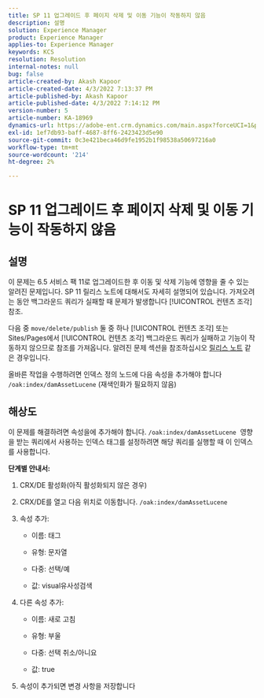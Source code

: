 ```yaml
---
title: SP 11 업그레이드 후 페이지 삭제 및 이동 기능이 작동하지 않음
description: 설명
solution: Experience Manager
product: Experience Manager
applies-to: Experience Manager
keywords: KCS
resolution: Resolution
internal-notes: null
bug: false
article-created-by: Akash Kapoor
article-created-date: 4/3/2022 7:13:37 PM
article-published-by: Akash Kapoor
article-published-date: 4/3/2022 7:14:12 PM
version-number: 5
article-number: KA-18969
dynamics-url: https://adobe-ent.crm.dynamics.com/main.aspx?forceUCI=1&pagetype=entityrecord&etn=knowledgearticle&id=bdedee26-82b3-ec11-983f-000d3a5d09d6
exl-id: 1ef7db93-baff-4687-8ff6-2423423d5e90
source-git-commit: 0c3e421beca46d9fe1952b1f98538a50697216a0
workflow-type: tm+mt
source-wordcount: '214'
ht-degree: 2%

---
```


# SP 11 업그레이드 후 페이지 삭제 및 이동 기능이 작동하지 않음

## 설명


이 문제는 6.5 서비스 팩 11로 업그레이드한 후 이동 및 삭제 기능에 영향을 줄 수 있는 알려진 문제입니다. SP 11 릴리스 노트에 대해서도 자세히 설명되어 있습니다. 가져오려는 동안 백그라운드 쿼리가 실패할 때 문제가 발생합니다 [!UICONTROL 컨텐츠 조각] 참조.

다음 중 `move/delete/publish` 둘 중 하나 [!UICONTROL 컨텐츠 조각] 또는 Sites/Pages에서 [!UICONTROL 컨텐츠 조각] 백그라운드 쿼리가 실패하고 기능이 작동하지 않으므로 참조를 가져옵니다.
알려진 문제 섹션을 참조하십시오 [릴리스 노트](https://experienceleague.adobe.com/docs/experience-manager-65/release-notes/service-pack/sp-release-notes.html#known-issues) 같은 경우입니다.

올바른 작업을 수행하려면 인덱스 정의 노드에 다음 속성을 추가해야 합니다 `/oak:index/damAssetLucene` (재색인화가 필요하지 않음)


## 해상도


이 문제를 해결하려면 속성을에 추가해야 합니다. `/oak:index/damAssetLucene`  영향을 받는 쿼리에서 사용하는 인덱스 태그를 설정하려면 해당 쿼리를 실행할 때 이 인덱스를 사용합니다.

<b>단계별 안내서:</b>

1. CRX/DE 활성화(아직 활성화되지 않은 경우)
2. CRX/DE를 열고 다음 위치로 이동합니다. `/oak:index/damAssetLucene` 
3. 속성 추가:

   - 이름: 태그 

   - 유형: 문자열

   - 다중: 선택/예 

   - 값: visual유사성검색 

4. 다른 속성 추가:

   - 이름: 새로 고침 

   - 유형: 부울 

   - 다중: 선택 취소/아니요 

   - 값: true 

5. 속성이 추가되면 변경 사항을 저장합니다
